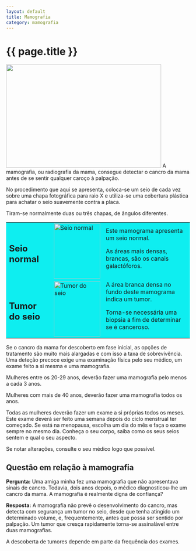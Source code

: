 ```yaml
---
layout: default
title: Mamografia
category: mamografia
---
```


# {{ page.title }}

<img class="alignnone size-full wp-image-30" title="mamografia" src="http://www.cancrodamama.com/assets/2011/06/mamografia.jpg" alt="" width="425" height="282" />
A mamografia, ou radiografia da mama, consegue detectar o cancro da mama antes de se sentir qualquer caroço à palpação.

No procedimento que aqui se apresenta, coloca-se um seio de cada vez sobre uma chapa fotográfica para raio X e utiliza-se uma cobertura plástica para achatar o seio suavemente contra a placa.

Tiram-se normalmente duas ou três chapas, de ângulos diferentes.

<table border="0" cellpadding="10" width="100%">
<tbody>
<tr>
<td bgcolor="# edeeef">
<h2>Seio normal</h2>
</td>
<td bgcolor="# edeeef"><img class="size-full wp-image-24 " title="mamografia_clip_image004" src="http://www.cancrodamama.com/assets/2011/06/mamografia_clip_image004.jpg" alt="Seio normal" width="127" height="151" /></td>
<td bgcolor="# edeeef">Este mamograma apresenta um seio normal.

As áreas mais densas, brancas, são os canais galactóforos.</td>
</tr>
<tr>
<td bgcolor="# edeeef">
<h2>Tumor do seio</h2>
</td>
<td bgcolor="# edeeef"><img class="size-full wp-image-25" title="mamografia_clip_image006" src="http://www.cancrodamama.com/assets/2011/06/mamografia_clip_image006.jpg" alt="Tumor do seio" width="127" height="151" /></td>
<td bgcolor="# edeeef">A área branca densa no fundo deste mamograma indica um tumor.

Torna-se necessária uma biopsia a fim de determinar se é canceroso.</td>
</tr>
</tbody>
</table>

Se o cancro da mama for descoberto em fase inicial, as opções de tratamento são muito mais alargadas e com isso a taxa de sobrevivência. Uma deteção precoce exige uma examinação física pelo seu médico, um exame feito a si mesma e uma mamografia.

Mulheres entre os 20-29 anos, deverão fazer uma mamografia pelo menos a cada 3 anos.

Mulheres com mais de 40 anos, deverão fazer uma mamografia todos os anos.

Todas as mulheres deverão fazer um exame a si próprias todos os meses. Este exame deverá ser feito uma semana depois do ciclo menstrual ter começado. Se está na menopausa, escolha um dia do mês e faça o exame sempre no mesmo dia. Conheça o seu corpo, saiba como os seus seios sentem e qual o seu aspecto.

Se notar alterações, consulte o seu médico logo que possível.

<h2>Questão em relação à mamografia</h2>
<strong>Pergunta:</strong> Uma amiga minha fez uma mamografia que não apresentava sinais de cancro. Todavia, dois anos depois, o médico diagnosticou-lhe um cancro da mama. A mamografia é realmente digna de confiança?

<strong>Resposta:</strong> A mamografia não prevê o desenvolvimento do cancro, mas detecta com segurança um tumor no seio, desde que tenha atingido um determinado volume, e, frequentemente, antes que possa ser sentido por palpação. Um tumor que cresça rapidamente torna-se assinalável entre duas mamografias.

A descoberta de tumores depende em parte da frequência dos exames.